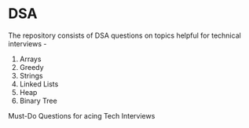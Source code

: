 # DSA
The repository consists of DSA questions on topics helpful for technical interviews -
1. Arrays
2. Greedy
3. Strings
4. Linked Lists
5. Heap
6. Binary Tree

Must-Do Questions for acing Tech Interviews
